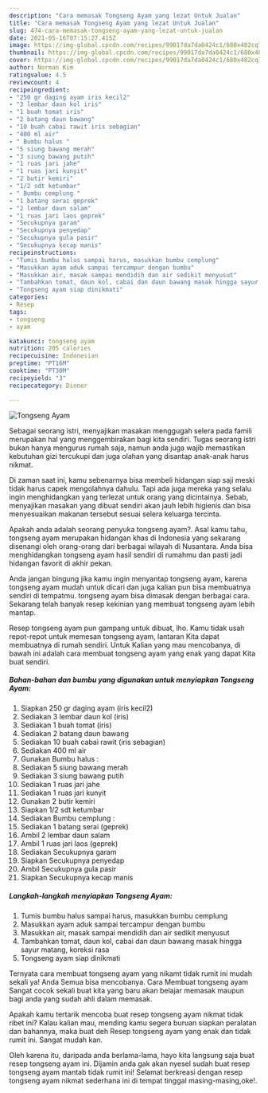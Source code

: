 ```yaml
---
description: "Cara memasak Tongseng Ayam yang lezat Untuk Jualan"
title: "Cara memasak Tongseng Ayam yang lezat Untuk Jualan"
slug: 474-cara-memasak-tongseng-ayam-yang-lezat-untuk-jualan
date: 2021-05-16T07:15:27.415Z
image: https://img-global.cpcdn.com/recipes/99017da7da0424c1/680x482cq70/tongseng-ayam-foto-resep-utama.jpg
thumbnail: https://img-global.cpcdn.com/recipes/99017da7da0424c1/680x482cq70/tongseng-ayam-foto-resep-utama.jpg
cover: https://img-global.cpcdn.com/recipes/99017da7da0424c1/680x482cq70/tongseng-ayam-foto-resep-utama.jpg
author: Norman Kim
ratingvalue: 4.5
reviewcount: 4
recipeingredient:
- "250 gr daging ayam iris kecil2"
- "3 lembar daun kol iris"
- "1 buah tomat iris"
- "2 batang daun bawang"
- "10 buah cabai rawit iris sebagian"
- "400 ml air"
- " Bumbu halus "
- "5 siung bawang merah"
- "3 siung bawang putih"
- "1 ruas jari jahe"
- "1 ruas jari kunyit"
- "2 butir kemiri"
- "1/2 sdt ketumbar"
- " Bumbu cemplung "
- "1 batang serai geprek"
- "2 lembar daun salam"
- "1 ruas jari laos geprek"
- "Secukupnya garam"
- "Secukupnya penyedap"
- "Secukupnya gula pasir"
- "Secukupnya kecap manis"
recipeinstructions:
- "Tumis bumbu halus sampai harus, masukkan bumbu cemplung"
- "Masukkan ayam aduk sampai tercampur dengan bumbu"
- "Masukkan air, masak sampai mendidih dan air sedikit menyusut"
- "Tambahkan tomat, daun kol, cabai dan daun bawang masak hingga sayur matang, koreksi rasa"
- "Tongseng ayam siap dinikmati"
categories:
- Resep
tags:
- tongseng
- ayam

katakunci: tongseng ayam 
nutrition: 205 calories
recipecuisine: Indonesian
preptime: "PT16M"
cooktime: "PT30M"
recipeyield: "3"
recipecategory: Dinner

---
```



![Tongseng Ayam](https://img-global.cpcdn.com/recipes/99017da7da0424c1/680x482cq70/tongseng-ayam-foto-resep-utama.jpg)

Sebagai seorang istri, menyajikan masakan menggugah selera pada famili merupakan hal yang menggembirakan bagi kita sendiri. Tugas seorang istri bukan hanya mengurus rumah saja, namun anda juga wajib memastikan kebutuhan gizi tercukupi dan juga olahan yang disantap anak-anak harus nikmat.

Di zaman  saat ini, kamu sebenarnya bisa membeli hidangan siap saji meski tidak harus capek mengolahnya dahulu. Tapi ada juga mereka yang selalu ingin menghidangkan yang terlezat untuk orang yang dicintainya. Sebab, menyajikan masakan yang dibuat sendiri akan jauh lebih higienis dan bisa menyesuaikan makanan tersebut sesuai selera keluarga tercinta. 



Apakah anda adalah seorang penyuka tongseng ayam?. Asal kamu tahu, tongseng ayam merupakan hidangan khas di Indonesia yang sekarang disenangi oleh orang-orang dari berbagai wilayah di Nusantara. Anda bisa menghidangkan tongseng ayam hasil sendiri di rumahmu dan pasti jadi hidangan favorit di akhir pekan.

Anda jangan bingung jika kamu ingin menyantap tongseng ayam, karena tongseng ayam mudah untuk dicari dan juga kalian pun bisa membuatnya sendiri di tempatmu. tongseng ayam bisa dimasak dengan berbagai cara. Sekarang telah banyak resep kekinian yang membuat tongseng ayam lebih mantap.

Resep tongseng ayam pun gampang untuk dibuat, lho. Kamu tidak usah repot-repot untuk memesan tongseng ayam, lantaran Kita dapat membuatnya di rumah sendiri. Untuk Kalian yang mau mencobanya, di bawah ini adalah cara membuat tongseng ayam yang enak yang dapat Kita buat sendiri.

<!--inarticleads1-->

##### Bahan-bahan dan bumbu yang digunakan untuk menyiapkan Tongseng Ayam:

1. Siapkan 250 gr daging ayam (iris kecil2)
1. Sediakan 3 lembar daun kol (iris)
1. Sediakan 1 buah tomat (iris)
1. Sediakan 2 batang daun bawang
1. Sediakan 10 buah cabai rawit (iris sebagian)
1. Sediakan 400 ml air
1. Gunakan  Bumbu halus :
1. Sediakan 5 siung bawang merah
1. Sediakan 3 siung bawang putih
1. Sediakan 1 ruas jari jahe
1. Sediakan 1 ruas jari kunyit
1. Gunakan 2 butir kemiri
1. Siapkan 1/2 sdt ketumbar
1. Sediakan  Bumbu cemplung :
1. Sediakan 1 batang serai (geprek)
1. Ambil 2 lembar daun salam
1. Ambil 1 ruas jari laos (geprek)
1. Sediakan Secukupnya garam
1. Siapkan Secukupnya penyedap
1. Ambil Secukupnya gula pasir
1. Siapkan Secukupnya kecap manis




<!--inarticleads2-->

##### Langkah-langkah menyiapkan Tongseng Ayam:

1. Tumis bumbu halus sampai harus, masukkan bumbu cemplung
1. Masukkan ayam aduk sampai tercampur dengan bumbu
1. Masukkan air, masak sampai mendidih dan air sedikit menyusut
1. Tambahkan tomat, daun kol, cabai dan daun bawang masak hingga sayur matang, koreksi rasa
1. Tongseng ayam siap dinikmati




Ternyata cara membuat tongseng ayam yang nikamt tidak rumit ini mudah sekali ya! Anda Semua bisa mencobanya. Cara Membuat tongseng ayam Sangat cocok sekali buat kita yang baru akan belajar memasak maupun bagi anda yang sudah ahli dalam memasak.

Apakah kamu tertarik mencoba buat resep tongseng ayam nikmat tidak ribet ini? Kalau kalian mau, mending kamu segera buruan siapkan peralatan dan bahannya, maka buat deh Resep tongseng ayam yang enak dan tidak rumit ini. Sangat mudah kan. 

Oleh karena itu, daripada anda berlama-lama, hayo kita langsung saja buat resep tongseng ayam ini. Dijamin anda gak akan nyesel sudah buat resep tongseng ayam mantab tidak rumit ini! Selamat berkreasi dengan resep tongseng ayam nikmat sederhana ini di tempat tinggal masing-masing,oke!.

